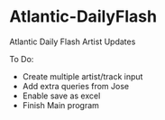 # Atlantic-DailyFlash
Atlantic Daily Flash Artist Updates

To Do:
- Create multiple artist/track input
- Add extra queries from Jose
- Enable save as excel
- Finish Main program
